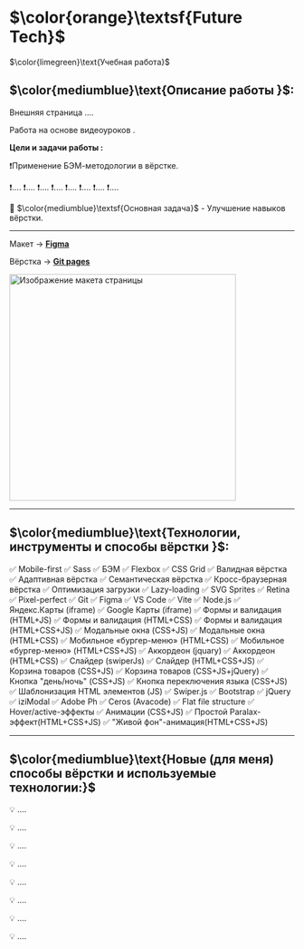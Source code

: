 # $\color{orange}\textsf{Future Tech}$

$\color{limegreen}\text{Учебная работа}$

## $\color{mediumblue}\text{Описание работы }$:

Внешняя страница ....

Работа на основе видеоуроков .

**Цели и задачи работы :**

❗Применение БЭМ-методологии в вёрстке.

❗....
❗....
❗....
❗....
❗....
❗....
❗....
❗....

🎯 $\color{mediumblue}\textsf{Основная задача}$ - Улучшение навыков вёрстки.

---

Макет -> [**Figma**](https://www.figma.com/design/YzTDRV7OaSoeCUBNYaoCZV/FutureTech?node-id=18-214&p=f&t=2AawYnN0WjKELrVd-0)

Вёрстка -> [**Git pages**](https://artiom-work.github.io/future-tech/)

<img src="./public/images/readme-preview-image.png" width="400" alt="Изображение макета страницы">

---

## $\color{mediumblue}\text{Технологии, инструменты и способы вёрстки }$:

✅ Mobile-first
✅ Sass
✅ БЭМ
✅ Flexbox
✅ CSS Grid
✅ Валидная вёрстка
✅ Адаптивная вёрстка
✅ Семантическая вёрстка
✅ Кросс-браузерная вёрстка
✅ Оптимизация загрузки
✅ Lazy-loading
✅ SVG Sprites
✅ Retina
✅ Pixel-perfect
✅ Git
✅ Figma
✅ VS Code
✅ Vite
✅ Node.js
✅ Яндекс.Карты (iframe)
✅ Google Карты (iframe)
✅ Формы и валидация (HTML+JS)
✅ Формы и валидация (HTML+CSS)
✅ Формы и валидация (HTML+CSS+JS)
✅ Модальные окна (CSS+JS)
✅ Модальные окна (HTML+CSS)
✅ Мобильное «бургер-меню» (HTML+CSS)
✅ Мобильное «бургер-меню» (HTML+CSS+JS)
✅ Аккордеон (jquary)
✅ Аккордеон (HTML+CSS)
✅ Слайдер (swiperJs)
✅ Слайдер (HTML+CSS+JS)
✅ Корзина товаров (CSS+JS)
✅ Корзина товаров (CSS+JS+jQuery)
✅ Кнопка "день/ночь" (CSS+JS)
✅ Кнопка переключения языка (CSS+JS)
✅ Шаблонизация HTML элементов (JS)
✅ Swiper.js
✅ Bootstrap
✅ jQuery
✅ iziModal
✅ Adobe Ph
✅ Ceros (Avacode)
✅ Flat file structure
✅ Hover/active-эффекты
✅ Анимации (CSS+JS)
✅ Простой Paralax-эффект(HTML+CSS+JS)
✅ "Живой фон"-анимация(HTML+CSS+JS)

---

## $\color{mediumblue}\text{Новые (для меня) способы вёрстки и используемые технологии:}$

💡 ....

💡 ....

💡 ....

💡 ....

💡 ....

💡 ....

💡 ....

💡 ....
